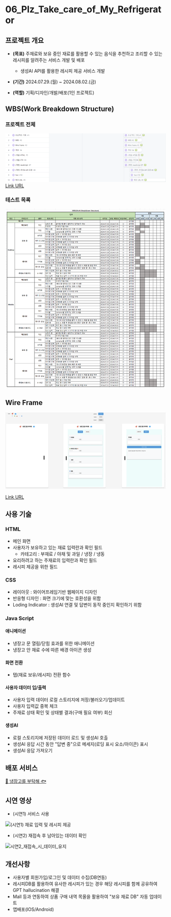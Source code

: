 # 06_Plz_Take_care_of_My_Refrigerator

## 프로젝트 개요
- **(목표)** 주재료와 보유 중인 재료를 활용할 수 있는 음식을 추천하고 조리할 수 있는 레시피를 알려주는 서비스 개발 및 배포
    - 생성AI API를 활용한 레시피 제공 서비스 개발

- **(기간)** 2024.07.29.(월) ~ 2024.08.02.(금)

- **(역할)** 기획/디자인/개발/배포(1인 프로젝트)



## WBS(Work Breakdown Structure)
### 프로젝트 전체
![WBS](image-2.png)
[Link URL](https://github.com/users/heeeee-github/projects/6)

### 테스트 목록
![Test List](image-1.png)



## Wire Frame
![Wire Frame](image.png)

[Link URL](https://www.figma.com/design/Cdv0GO8PKspUcRK69ptrdf/%EB%83%89%EC%9E%A5%EA%B3%A0%EB%A5%BC-%EB%B6%80%ED%83%81%ED%95%B4?node-id=0-1&t=60SudV9UQd35Kd7l-1)



## 사용 기술
### HTML
- 메인 화면
- 사용자가 보유하고 있는 재료 입력란과 확인 필드
    - 카테고리 : 부재료 / 야채 및 과일 / 냉장 / 냉동 
- 요리하려고 하는 주재료의 입력란과 확인 필드
- 레시피 제공을 위한 필드

### CSS
- 레이아웃 : 와이어프레임기반 웹페이지 디자인
- 반응형 디자인 : 화면 크기에 맞는 호환성을 위함
- Loding Indicator : 생성AI 연결 및 답변이 동작 중인지 확인하기 위함

### Java Script
#### 애니메이션
- 냉장고 문 열림/닫힘 효과를 위한 애니메이션
- 냉장고 안 재료 수에 따른 배경 아이콘 생성

#### 화면 전환
- 탭(재료 보유/레시피) 전환 함수

#### 사용자 데이터 입/출력
- 사용자 입력 데이터 로컬 스토리지에 저장/불러오기/업데이트
- 사용자 입력값 중복 체크
- 주재료 상태 확인 및 상태별 결과(구매 필요 여부) 회신

#### 생성AI
- 로컬 스토리지에 저장된 데이터 로드 및 생성AI 호출
- 생성AI 응답 시간 동안 "답변 중"으로 메세지(로딩 표시 요소/아이콘) 표시
- 생성AI 응답 가져오기



## 배포 서비스
[🥩 냉장고를 부탁해 🐟](https://heeeee-github.github.io/06_Plz_Take_care_of_My_Refrigerator/)



## 시연 영상
- (시연1) 서비스 사용

![(시연1) 재료 입력 및 레시피 제공](https://github.com/user-attachments/assets/91d46a63-bf17-4640-afdc-b1290ed04f35)
  

- (시연2) 재접속 후 남아있는 데이터 확인

![시연2_재접속_시_데이터_유지](https://github.com/user-attachments/assets/ed9e407f-ffd7-4be3-bd77-40e742fcbaa2)


## 개선사항
- 사용자별 회원가입/로그인 및 데이터 수집(DB연동)
- 레시피DB를 활용하여 유사한 레시피가 있는 경우 해당 레시피를 함께 공유하여 GPT hallucination 해결
- Mall 등과 연동하여 상품 구매 내역 목올을 활용하여 "보유 재료 DB" 자동 업데이트
- 앱배포(IOS/Android)
